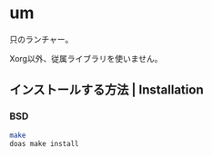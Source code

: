 # um
只のランチャー。

Xorg以外、従属ライブラリを使いません。

## インストールする方法 | Installation
### BSD
```sh
make
doas make install
```

